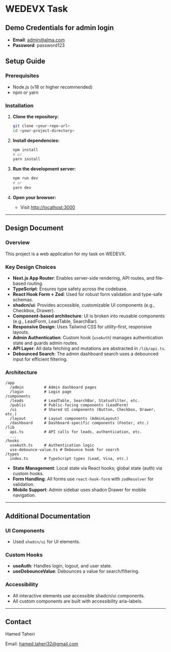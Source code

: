 # WEDEVX Task

## Demo Credentials for admin login

- **Email**: admin@alma.com
- **Password**: password123

## Setup Guide

### Prerequisites

- Node.js (v18 or higher recommended)
- npm or yarn

### Installation

1. **Clone the repository:**

   ```sh
   git clone <your-repo-url>
   cd <your-project-directory>
   ```

2. **Install dependencies:**

   ```sh
   npm install
   # or
   yarn install
   ```

3. **Run the development server:**

   ```sh
   npm run dev
   # or
   yarn dev
   ```

4. **Open your browser:**
   - Visit [http://localhost:3000](http://localhost:3000)

---

## Design Document

### Overview

This project is a web application for my task on WEDEVX.

### Key Design Choices

- **Next.js App Router**: Enables server-side rendering, API routes, and file-based routing.
- **TypeScript**: Ensures type safety across the codebase.
- **React Hook Form + Zod**: Used for robust form validation and type-safe schemas.
- **shadcn/ui**: Provides accessible, customizable UI components (e.g., Checkbox, Drawer).
- **Component-based architecture**: UI is broken into reusable components (e.g., LeadForm, LeadTable, SearchBar).
- **Responsive Design**: Uses Tailwind CSS for utility-first, responsive layouts.
- **Admin Authentication**: Custom hook (`useAuth`) manages authentication state and guards admin routes.
- **API Layer**: All data fetching and mutations are abstracted in `/lib/api.ts`.
- **Debounced Search**: The admin dashboard search uses a debounced input for efficient filtering.

### Architecture

```
/app
  /admin         # Admin dashboard pages
  /login         # Login page
/components
  /leads         # LeadTable, SearchBar, StatusFilter, etc.
  /public        # Public-facing components (LeadForm)
  /ui            # Shared UI components (Button, Checkbox, Drawer, etc.)
  /layout        # Layout components (AdminLayout)
  /dashboard     # Dashboard-specific components (Footer, etc.)
/lib
  api.ts         # API calls for leads, authentication, etc.
  ...
/hooks
  useAuth.ts     # Authentication logic
  use-debounce-value.ts # Debounce hook for search
/types
  index.ts       # TypeScript types (Lead, Visa, etc.)
```

- **State Management**: Local state via React hooks; global state (auth) via custom hooks.
- **Form Handling**: All forms use `react-hook-form` with `zodResolver` for validation.
- **Mobile Support**: Admin sidebar uses shadcn Drawer for mobile navigation.

---

## Additional Documentation

### UI Components

- Used `shadcn/ui` for UI elements.

### Custom Hooks

- **useAuth**: Handles login, logout, and user state.
- **useDebounceValue**: Debounces a value for search/filtering.

### Accessibility

- All interactive elements use accessible shadcn/ui components.
- All custom components are built with accessibility aria-labels.

---

## Contact

Hamed Taheri

Email: hamed.taheri32@gmail.com

